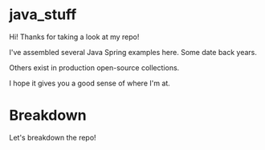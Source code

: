# java_stuff

Hi! Thanks for taking a look at my repo!

I've assembled several Java Spring examples here. Some date back years. 

Others exist in production open-source collections.

I hope it gives you a good sense of where I'm at.

# Breakdown

Let's breakdown the repo!




